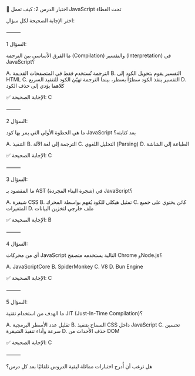 📝 اختبار الدرس 2: كيف تعمل JavaScript تحت الغطاء

اختر الإجابة الصحيحة لكل سؤال:

⸻

السؤال 1:

ما الفرق الأساسي بين الترجمة (Compilation) والتفسير (Interpretation) في JavaScript؟

A. الترجمة تُستخدم فقط في المتصفحات القديمة
B. التفسير يقوم بتحويل الكود إلى HTML
C. التفسير ينفذ الكود سطرًا بسطر، بينما الترجمة تهيّئ الكود للتنفيذ السريع
D. كلاهما يؤدي إلى حذف الكود

✅ الإجابة الصحيحة: C

⸻

السؤال 2:

ما هي الخطوة الأولى التي يمر بها كود JavaScript بعد كتابته؟

A. التنفيذ
B. الترجمة إلى لغة الآلة
C. التحليل اللغوي (Parsing)
D. الطباعة إلى الشاشة

✅ الإجابة الصحيحة: C

⸻

السؤال 3:

ما المقصود بـ AST (شجرة البناء المجردة) في JavaScript؟

A. شيفرة CSS
B. تمثيل هيكلي للكود يُفهم بواسطة المحرك
C. كائن يحتوي على جميع المتغيرات
D. ملف خارجي لتخزين البيانات

✅ الإجابة الصحيحة: B

⸻

السؤال 4:

أي من محركات JavaScript التالية يستخدمه متصفح Chrome وNode.js؟

A. JavaScriptCore
B. SpiderMonkey
C. V8
D. Bun Engine

✅ الإجابة الصحيحة: C

⸻

السؤال 5:

ما الهدف من استخدام تقنية JIT (Just-In-Time Compilation)؟

A. تقليل عدد الأسطر البرمجية
B. السماح بتنفيذ CSS داخل JavaScript
C. تحسين سرعة وأداء تنفيذ الشيفرة
D. حذف الأحداث من DOM

✅ الإجابة الصحيحة: C

⸻

هل ترغب أن أُدرج اختبارات مماثلة لبقية الدروس تلقائيًا بعد كل درس؟